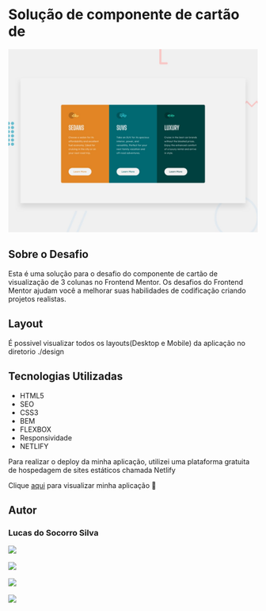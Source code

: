 # Solução de componente de cartão de

![Design preview for the 3-column preview card component coding challenge](src/images/desktop-preview.jpg)

## Sobre o Desafio

Esta é uma solução para o desafio do componente de cartão de visualização de 3 colunas no Frontend Mentor. Os desafios do Frontend Mentor ajudam você a melhorar suas habilidades de codificação criando projetos realistas.

## Layout

É possivel visualizar todos os layouts(Desktop e Mobile) da aplicação no diretorio ./design

## Tecnologias Utilizadas

- HTML5
- SEO
- CSS3
- BEM
- FLEXBOX
- Responsividade
- NETLIFY

Para realizar o deploy da minha aplicação, utilizei uma plataforma gratuita de hospedagem de sites estáticos chamada Netlify

Clique <a href="https://3-column-preview-card-component-2023.netlify.app/" target="_blank">aqui</a> para visualizar minha aplicação 🚀

## Autor

### Lucas do Socorro Silva

<a href="https://lucas-bio.netlify.app/"><img src="https://img.shields.io/badge/Portfólio-6d28d9?style=for-the-badge&logo=&logoColor=white" target="_blank"></a>

<a href="https://www.frontendmentor.io/profile/Lucassocorrosilva7"><img src="https://img.shields.io/badge/Frontend Mentor-rgb(237, 44, 73)?style=for-the-badge&logo=&logoColor=white" target="_blank"></a>

<a href="https://www.linkedin.com/in/luquinhasssilva/"><img src="https://img.shields.io/badge/LinkedIn-0077B5?style=for-the-badge&logo=linkedin&logoColor=white" target="_blank"></a>

<a href="mailto:someone@lucassocorrosilva@gmail.com"><img src="https://img.shields.io/badge/Gmail-D14836?style=for-the-badge&logo=gmail&logoColor=white" target="_blank"></a>
